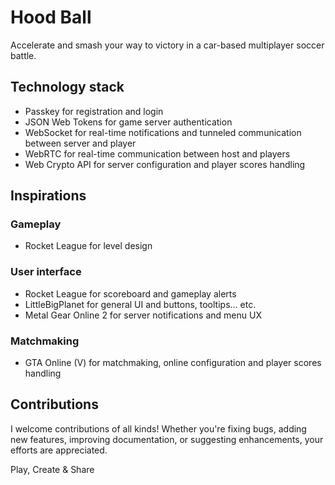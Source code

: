 # Hood Ball

Accelerate and smash your way to victory in a car-based multiplayer soccer
battle.

## Technology stack

- Passkey for registration and login
- JSON Web Tokens for game server authentication
- WebSocket for real-time notifications and tunneled communication between
  server and player
- WebRTC for real-time communication between host and players
- Web Crypto API for server configuration and player scores handling

## Inspirations

### Gameplay

- Rocket League for level design

### User interface

- Rocket League for scoreboard and gameplay alerts
- LittleBigPlanet for general UI and buttons, tooltips... etc.
- Metal Gear Online 2 for server notifications and menu UX

### Matchmaking

- GTA Online (V) for matchmaking, online configuration and player scores
  handling

## Contributions

I welcome contributions of all kinds! Whether you're fixing bugs, adding new
features, improving documentation, or suggesting enhancements, your efforts are
appreciated.

Play, Create & Share
